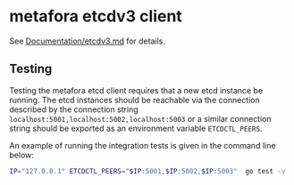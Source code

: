 metafora etcdv3 client
====================

See [Documentation/etcdv3.md](../Documentation/etcdv3.md) for details.

Testing
-------

Testing the metafora etcd client requires that a new etcd instance be running.
The etcd instances should be reachable via the connection described by the 
connection string `localhost:5001,localhost:5002,localhost:5003` or a similar 
connection string should be exported as an environment variable `ETCDCTL_PEERS`.

An example of running the integration tests is given in the command line below:

```sh
IP="127.0.0.1" ETCDCTL_PEERS="$IP:5001,$IP:5002,$IP:5003"  go test -v
```
